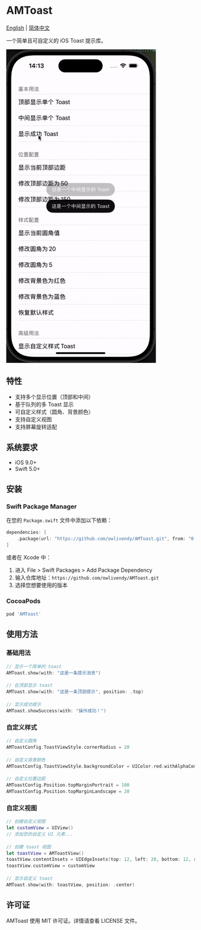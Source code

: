 # AMToast

[English](README.md) | [简体中文](README_CN.md)

一个简单且可自定义的 iOS Toast 提示库。

![队列显示效果](https://raw.githubusercontent.com/owlivendy/AMToast/master/Resources/queue_display.gif)

## 特性

- 支持多个显示位置（顶部和中间）
- 基于队列的多 Toast 显示
- 可自定义样式（圆角、背景颜色）
- 支持自定义视图
- 支持屏幕旋转适配

## 系统要求

- iOS 9.0+
- Swift 5.0+

## 安装

### Swift Package Manager

在您的 `Package.swift` 文件中添加以下依赖：

```swift
dependencies: [
    .package(url: "https://github.com/owlivendy/AMToast.git", from: "0.2.2")
]
```

或者在 Xcode 中：
1. 进入 File > Swift Packages > Add Package Dependency
2. 输入仓库地址：`https://github.com/owlivendy/AMToast.git`
3. 选择您想要使用的版本

### CocoaPods

```ruby
pod 'AMToast'
```

## 使用方法

### 基础用法

```swift
// 显示一个简单的 toast
AMToast.show(with: "这是一条提示消息")

// 在顶部显示 toast
AMToast.show(with: "这是一条顶部提示", position: .top)

// 显示成功提示
AMToast.showSuccess(with: "操作成功！")
```

### 自定义样式

```swift
// 自定义圆角
AMToastConfig.ToastViewStyle.cornerRadius = 20

// 自定义背景颜色
AMToastConfig.ToastViewStyle.backgroundColor = UIColor.red.withAlphaComponent(0.94)

// 自定义位置边距
AMToastConfig.Position.topMarginPortrait = 100
AMToastConfig.Position.topMarginLandscape = 20
```

### 自定义视图

```swift
// 创建自定义视图
let customView = UIView()
// 添加您的自定义 UI 元素...

// 创建 toast 视图
let toastView = AMToastView()
toastView.contentInsets = UIEdgeInsets(top: 12, left: 20, bottom: 12, right: 20)
toastView.customView = customView

// 显示自定义 toast
AMToast.show(with: toastView, position: .center)
```

## 许可证

AMToast 使用 MIT 许可证。详情请查看 LICENSE 文件。 